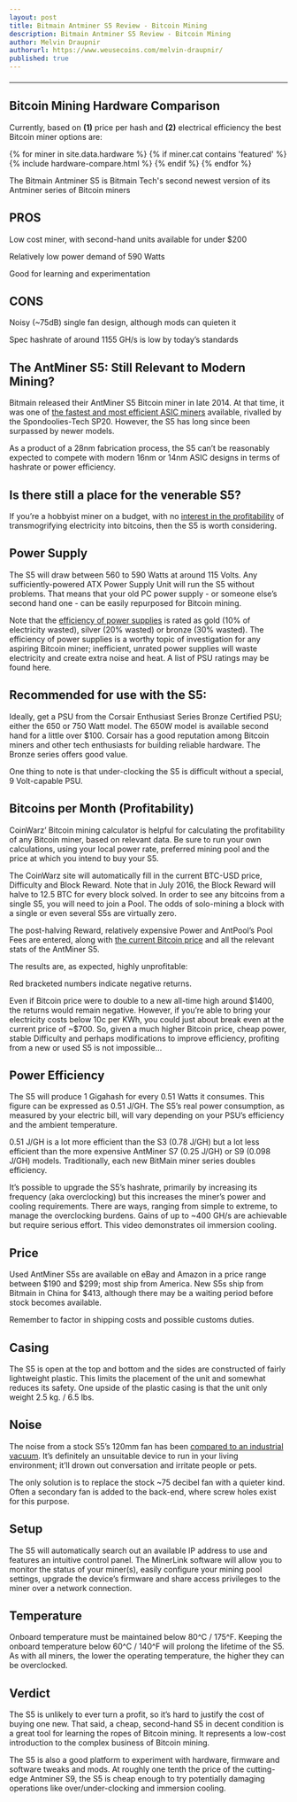 ```yaml
---
layout: post
title: Bitmain Antminer S5 Review - Bitcoin Mining
description: Bitmain Antminer S5 Review - Bitcoin Mining
author: Melvin Draupnir
authorurl: https://www.weusecoins.com/melvin-draupnir/
published: true
---
```


<hr id="hwc" style="width: 100%; margin: 20px 0; color: #eee;" />

<h2>Bitcoin Mining Hardware Comparison</h2>

<p>Currently, based on <b>(1)</b> price per hash and <b>(2)</b> electrical efficiency the best Bitcoin miner options are:</p>

<div class="hardware-comparison">
{% for miner in site.data.hardware %}
{% if miner.cat contains 'featured' %}
{% include hardware-compare.html %}
{% endif %}
{% endfor %}
</div>

<p>The Bitmain Antminer S5 is Bitmain Tech's second newest version of its Antminer series of Bitcoin miners</p>

<p><h2>PROS</h2></p>

<p>Low cost miner, with second-hand units available for under $200</p>
<p>Relatively low power demand of 590 Watts</p>
<p>Good for learning and experimentation</p>

<p><h2>CONS</h2></p>

<p>Noisy (~75dB) single fan design, although mods can quieten it</p>
<p>Spec hashrate of around 1155 GH/s is low by today’s standards</p>

<h2>The AntMiner S5: Still Relevant to Modern Mining?</h2>

<p>Bitmain released their AntMiner S5 Bitcoin miner in late 2014. At that time, it was one of <a href="/certain-traits-necessary-for-bitcoin-mining-success-21/">the fastest and most efficient ASIC miners</a> available, rivalled by the Spondoolies-Tech SP20. However, the S5 has long since been surpassed by newer models.</p>

<p>As a product of a 28nm fabrication process, the S5 can’t be reasonably expected to compete with modern 16nm or 14nm ASIC designs in terms of hashrate or power efficiency.</p>

<h2>Is there still a place for the venerable S5?</h2>

<p>If you’re a hobbyist miner on a budget, with no <a href="/avalon-wins-the-asic-race-sort-of-23/">interest in the profitability</a> of transmogrifying electricity into bitcoins, then the S5 is worth considering.</p>

<h2>Power Supply</h2>

<p>The S5 will draw between 560 to 590 Watts at around 115 Volts. Any sufficiently-powered ATX Power Supply Unit will run the S5 without problems. That means that your old PC power supply - or someone else’s second hand one - can be easily repurposed for Bitcoin mining.</p>

<p>Note that the <a href="/bitcoin-mining-its-about-solving-problems-27/">efficiency of power supplies</a> is rated as gold (10% of electricity wasted), silver (20% wasted) or bronze (30% wasted). The efficiency of power supplies is a worthy topic of investigation for any aspiring Bitcoin miner; inefficient, unrated power supplies will waste electricity and create extra noise and heat. A list of PSU ratings may be found here.</p>

<h2>Recommended for use with the S5:</h2>

<p>Ideally, get a PSU from the Corsair Enthusiast Series Bronze Certified PSU; either the 650 or 750 Watt model. The 650W model is available second hand for a little over $100. Corsair has a good reputation among Bitcoin miners and other tech enthusiasts for building reliable hardware. The Bronze series offers good value.</p>

<p>One thing to note is that under-clocking the S5 is difficult without a special, 9 Volt-capable PSU.</p>

<h2>Bitcoins per Month (Profitability)</h2>

<p>CoinWarz’ Bitcoin mining calculator is helpful for calculating the profitability of any Bitcoin miner, based on relevant data. Be sure to run your own calculations, using your local power rate, preferred mining pool and the price at which you intend to buy your S5.</p>

<p>The CoinWarz site will automatically fill in the current BTC-USD price, Difficulty and Block Reward. Note that in July 2016, the Block Reward will halve to 12.5 BTC for every block solved. In order to see any bitcoins from a single S5, you will need to join a Pool. The odds of solo-mining a block with a single or even several S5s are virtually zero.</p>

<p>The post-halving Reward, relatively expensive Power and AntPool’s Pool Fees are entered, along with <a href="/advertise/">the current Bitcoin price</a> and all the relevant stats of the AntMiner S5.</p>

<p>The results are, as expected, highly unprofitable:</p>

<p>Red bracketed numbers indicate negative returns.</p>

<p>Even if Bitcoin price were to double to a new all-time high around $1400, the returns would remain negative. However, if you’re able to bring your electricity costs below 10c per KWh, you could just about break even at the current price of ~$700. So, given a much higher Bitcoin price, cheap power, stable Difficulty and perhaps modifications to improve efficiency, profiting from a new or used S5 is not impossible…</p>

<h2>Power Efficiency</h2>

<p>The S5 will produce 1 Gigahash for every 0.51 Watts it consumes. This figure can be expressed as 0.51 J/GH. The S5’s real power consumption, as measured by your electric bill, will vary depending on your PSU’s efficiency and the ambient temperature.</p>

<p>0.51 J/GH is a lot more efficient than the S3 (0.78 J/GH) but a lot less efficient than the more expensive AntMiner S7 (0.25 J/GH) or S9 (0.098 J/GH) models. Traditionally, each new BitMain miner series doubles efficiency.</p>

<p>It’s possible to upgrade the S5’s hashrate, primarily by increasing its frequency (aka overclocking) but this increases the miner’s power and cooling requirements. There are ways, ranging from simple to extreme, to manage the overclocking burdens. Gains of up to ~400 GH/s are achievable but require serious effort. This video demonstrates oil immersion cooling.</p>

<h2>Price</h2>

<p>Used AntMiner S5s are available on eBay and Amazon in a price range between $190 and $299; most ship from America. New S5s ship from Bitmain in China for $413, although there may be a waiting period before stock becomes available.</p>

<p>Remember to factor in shipping costs and possible customs duties.</p>

<h2>Casing</h2>

<p>The S5 is open at the top and bottom and the sides are constructed of fairly lightweight plastic. This limits the placement of the unit and somewhat reduces its safety. One upside of the plastic casing is that the unit only weight 2.5 kg. / 6.5 lbs.</p>

<h2>Noise</h2>

<p>The noise from a stock S5’s 120mm fan has been <a href="/usb-bitcoin-miner-setup-guide/">compared to an industrial vacuum</a>. It’s definitely an unsuitable device to run in your living environment; it’ll drown out conversation and irritate people or pets.</p>

<p>The only solution is to replace the stock ~75 decibel fan with a quieter kind. Often a secondary fan is added to the back-end, where screw holes exist for this purpose.</p>

<h2>Setup</h2>

<p>The S5 will automatically search out an available IP address to use and features an intuitive control panel. The MinerLink software will allow you to monitor the status of your miner(s), easily configure your mining pool settings, upgrade the device’s firmware and share access privileges to the miner over a network connection.</p>

<h2>Temperature</h2>

<p>Onboard temperature must be maintained below 80^C / 175^F. Keeping the onboard temperature below 60^C / 140^F will prolong the lifetime of the S5. As with all miners, the lower the operating temperature, the higher they can be overclocked.</p>

<h2>Verdict</h2>

<p>The S5 is unlikely to ever turn a profit, so it’s hard to justify the cost of buying one new. That said, a cheap, second-hand S5 in decent condition is a great tool for learning the ropes of Bitcoin mining. It represents a low-cost introduction to the complex business of Bitcoin mining.</p>

<p>The S5 is also a good platform to experiment with hardware, firmware and software tweaks and mods. At roughly one tenth the price of the cutting-edge Antminer S9, the S5 is cheap enough to try potentially damaging operations like over/under-clocking and immersion cooling.</p>


 
